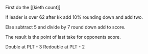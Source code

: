 First do the [[kieth count]]  

If leader is over 62 after kk add 10% rounding down and add two. 

Else subtract 5 and divide by 7 round down add to score. 

The result is the point of last take for opponents score. 

Double at PLT - 3
Redouble at PLT - 2


